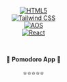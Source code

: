 <div align="center">
  
[![HTML5](https://img.shields.io/badge/HTML5-E34F26?style=for-the-badge&logo=html5&logoColor=white)](https://developer.mozilla.org/en-US/docs/Web/HTML)  
[![Tailwind CSS](https://img.shields.io/badge/Tailwind_CSS-06B6D4?style=for-the-badge&logo=tailwindcss&logoColor=white)](https://tailwindcss.com/)  
[![AOS](https://img.shields.io/badge/AOS-29ABE2?style=for-the-badge&logo=aos&logoColor=white)](https://michalsnik.github.io/aos/)  
[![React](https://img.shields.io/badge/React-61DAFB?style=for-the-badge&logo=react&logoColor=black)](https://reactjs.org/)  

</div>


<div align="center">

<br>

🍅 **Pomodoro App** 🍅  

⭐⭐⭐⭐⭐

</div>



